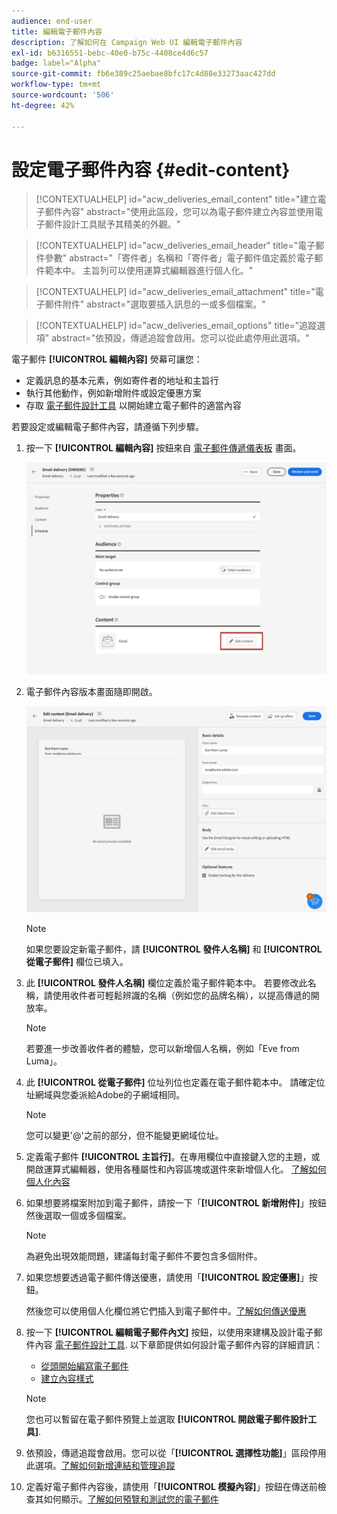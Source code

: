 ```yaml
---
audience: end-user
title: 編輯電子郵件內容
description: 了解如何在 Campaign Web UI 編輯電子郵件內容
exl-id: b6316551-bebc-40e0-b75c-4408ce4d6c57
badge: label="Alpha"
source-git-commit: fb6e389c25aebae8bfc17c4d88e33273aac427dd
workflow-type: tm+mt
source-wordcount: '506'
ht-degree: 42%

---
```


# 設定電子郵件內容 {#edit-content}

>[!CONTEXTUALHELP]
>id="acw_deliveries_email_content"
>title="建立電子郵件內容"
>abstract="使用此區段，您可以為電子郵件建立內容並使用電子郵件設計工具賦予其精美的外觀。"

>[!CONTEXTUALHELP]
>id="acw_deliveries_email_header"
>title="電子郵件參數"
>abstract="「寄件者」名稱和「寄件者」電子郵件值定義於電子郵件範本中。 主旨列可以使用運算式編輯器進行個人化。"

>[!CONTEXTUALHELP]
>id="acw_deliveries_email_attachment"
>title="電子郵件附件"
>abstract="選取要插入訊息的一或多個檔案。"

>[!CONTEXTUALHELP]
>id="acw_deliveries_email_options"
>title="追蹤選項"
>abstract="依預設，傳遞追蹤會啟用。您可以從此處停用此選項。"

電子郵件 **[!UICONTROL 編輯內容]** 熒幕可讓您：
* 定義訊息的基本元素，例如寄件者的地址和主旨行
* 執行其他動作，例如新增附件或設定優惠方案
* 存取 [電子郵件設計工具](get-started-email-designer.md#start-authoring) 以開始建立電子郵件的適當內容

若要設定或編輯電子郵件內容，請遵循下列步驟。

1. 按一下 **[!UICONTROL 編輯內容]** 按鈕來自 [電子郵件傳遞儀表板](../email/create-email.md) 畫面。

   ![](assets/email-edit-content-button.png)

1. 電子郵件內容版本畫面隨即開啟。

   ![](assets/email-edit-content-dashboard.png)

   >[!NOTE]
   >
   >如果您要設定新電子郵件，請 **[!UICONTROL 發件人名稱]** 和 **[!UICONTROL 從電子郵件]** 欄位已填入。

1. 此 **[!UICONTROL 發件人名稱]** 欄位定義於電子郵件範本中。 若要修改此名稱，請使用收件者可輕鬆辨識的名稱（例如您的品牌名稱），以提高傳遞的開放率。

   >[!NOTE]
   >
   >若要進一步改善收件者的體驗，您可以新增個人名稱，例如「Eve from Luma」。

1. 此 **[!UICONTROL 從電子郵件]** 位址列位也定義在電子郵件範本中。 請確定位址網域與您委派給Adobe的子網域相同。

   >[!NOTE]
   >
   >您可以變更&#39;@&#39;之前的部分，但不能變更網域位址。

   <!--In the Reply address text fields, the sender's address is used by default for replies. However, Adobe recommends using an existing real address such as your brand's customer care. In this case, if a recipient sends a reply, the customer care will be able to handle it.-->

1. 定義電子郵件 **[!UICONTROL 主旨行]**。在專用欄位中直接鍵入您的主題，或開啟運算式編輯器，使用各種屬性和內容區塊或選件來新增個人化。 [了解如何個人化內容](../personalization/personalize.md)

1. 如果想要將檔案附加到電子郵件，請按一下「**[!UICONTROL 新增附件]**」按鈕然後選取一個或多個檔案。

   >[!NOTE]
   >
   >    為避免出現效能問題，建議每封電子郵件不要包含多個附件。

   <!--limitation on size + number of files?-->

1. 如果您想要透過電子郵件傳送優惠，請使用「**[!UICONTROL 設定優惠]**」按鈕。

   然後您可以使用個人化欄位將它們插入到電子郵件中。[了解如何傳送優惠](offers.md)

1. 按一下 **[!UICONTROL 編輯電子郵件內文]** 按鈕，以使用來建構及設計電子郵件內容 [電子郵件設計工具](#start-authoring). 以下章節提供如何設計電子郵件內容的詳細資訊：

   * [從頭開始編寫電子郵件](create-email-content.md)
   * [建立內容樣式](get-started-email-style.md)

   >[!NOTE]
   >
   >您也可以暫留在電子郵件預覽上並選取 **[!UICONTROL 開啟電子郵件設計工具]**.

1. 依預設，傳遞追蹤會啟用。您可以從「**[!UICONTROL 選擇性功能]**」區段停用此選項。[了解如何新增連結和管理追蹤](message-tracking.md)

1. 定義好電子郵件內容後，請使用「**[!UICONTROL 模擬內容]**」按鈕在傳送前檢查其如何顯示。[了解如何預覽和測試您的電子郵件](../preview-test/preview-test.md)

